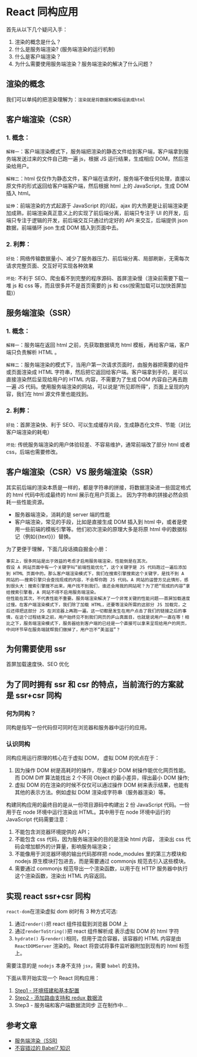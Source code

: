 # React 同构应用

首先从以下几个疑问入手：

1. 渲染的概念是什么？
2. 什么是服务端渲染? (服务端渲染的运行机制)
3. 什么是客户端渲染？
4. 为什么需要使用服务端渲染？服务端渲染的解决了什么问题？

## 渲染的概念

我们可以单纯的把渲染理解为：`渲染就是将数据和模版组装成html`

## 客户端渲染（CSR）

### 1. 概念：

`解释一`：客户端渲染模式下，服务端把渲染的静态文件给到客户端，客户端拿到服务端发送过来的文件自己跑一遍 js，根据 JS 运行结果，生成相应 DOM，然后渲染给用户。

`解释二`：html 仅仅作为静态文件，客户端在请求时，服务端不做任何处理，直接以原文件的形式返回给客户端客户端，然后根据 html 上的 JavaScript，生成 DOM 插入 html。

`延伸`：前端渲染的方式起源于 JavaScript 的兴起，ajax 的大热更是让前端渲染更加成熟，前端渲染真正意义上的实现了前后端分离，前端只专注于 UI 的开发，后端只专注于逻辑的开发，前后端交互只通过约定好的 API 来交互，后端提供 json 数据，前端循环 json 生成 DOM 插入到页面中去。

### 2. 利弊：

`好处`：网络传输数据量小、减少了服务器压力、前后端分离、局部刷新，无需每次请求完整页面、交互好可实现各种效果

`坏处`: 不利于 SEO、爬虫看不到完整的程序源码、首屏渲染慢（渲染前需要下载一堆 js 和 css 等，而且很多并不是首页需要的 js 和 css(按需加载可以加快首屏加载)）

## 服务端渲染（SSR）

### 1. 概念：

`解释一`：服务端在返回 html 之前，先获取数据填充 html 模板，再给客户端，客户端只负责解析 HTML 。

`解释二`：服务端渲染的模式下，当用户第一次请求页面时，由服务器把需要的组件或页面渲染成 HTML 字符串，然后把它返回给客户端。客户端拿到手的，是可以直接渲染然后呈现给用户的 HTML 内容，不需要为了生成 DOM 内容自己再去跑一遍 JS 代码。使用服务端渲染的网站，可以说是“所见即所得”，页面上呈现的内容，我们在 html 源文件里也能找到。

### 2. 利弊：

`好处`：首屏渲染快、利于 SEO、可以生成缓存片段，生成静态化文件、节能（对比客户端渲染的耗电）

`坏处`: 传统服务端渲染的用户体验较差、不容易维护，通常前端改了部分 html 或者 css，后端也需要修改。

## 客户端渲染（CSR）VS 服务端渲染（SSR）

其实前后端的渲染本质是一样的，都是字符串的拼接，将数据渲染进一些固定格式的 html 代码中形成最终的 html 展示在用户页面上。 因为字符串的拼接必然会损耗一些性能资源。

- 服务器端渲染，消耗的是 server 端的性能
- 客户端渲染，常见的手段，比如是直接生成 DOM 插入到 html 中，或者是使用一些前端的模板引擎等。他们初次渲染的原理大多是将原 html 中的数据标记（例如{{text}}）替换。

为了更便于理解，下面几段话摘自掘金小册：

```
事实上，很多网站是出于效益的考虑才启用服务端渲染，性能倒是在其次。
假设 A 网站页面中有一个关键字叫“前端性能优化”，这个关键字是 JS 代码跑过一遍后添加到 HTML 页面中的。那么客户端渲染模式下，我们在搜索引擎搜索这个关键字，是找不到 A 网站的——搜索引擎只会查找现成的内容，不会帮你跑 JS 代码。A 网站的运营方见此情形，感到很头大：搜索引擎搜不出来，用户找不到我们，谁还会用我的网站呢？为了把“现成的内容”拿给搜索引擎看，A 网站不得不启用服务端渲染。
但性能在其次，不代表性能不重要。服务端渲染解决了一个非常关键的性能问题——首屏加载速度过慢。在客户端渲染模式下，我们除了加载 HTML，还要等渲染所需的这部分 JS 加载完，之后还得把这部分 JS 在浏览器上再跑一遍。这一切都是发生在用户点击了我们的链接之后的事情，在这个过程结束之前，用户始终见不到我们网页的庐山真面目，也就是说用户一直在等！相比之下，服务端渲染模式下，服务器给到客户端的已经是一个直接可以拿来呈现给用户的网页，中间环节早在服务端就帮我们做掉了，用户岂不“美滋滋”？
```

## 为何需要使用 ssr

首屏加载速度快、SEO 优化

## 为了同时拥有 ssr 和 csr 的特点，当前流行的方案就是 ssr+csr 同构

### 何为同构？

同构是指写一份代码但可同时在浏览器和服务器中运行的应用。

### 认识同构

同构应用运行原理的核心在于虚拟 DOM， 虚拟 DOM 的优点在于：

1. 因为操作 DOM 树是高耗时的操作，尽量减少 DOM 树操作能优化网页性能。而 DOM Diff 算法能找出 2 个不同 Object 的最小差异，得出最小 DOM 操作;
2. 虚拟 DOM 的在渲染的时候不仅仅可以通过操作 DOM 树来表示结果，也能有其他的表示方法。例如虚拟 DOM 渲染成字符串（服务器渲染）等。

构建同构应用的最终目的是从一份项目源码中构建出 2 份 JavaScript 代码。一份用于在 node 环境中运行渲染出 HTML。其中用于在 node 环境中运行的 JavaScript 代码需要注意：

1. 不能包含浏览器环境提供的 API；
2. 不能包含 css 代码，因为服务端渲染的目的是渲染 html 内容， 渲染出 css 代码会增加额外的计算量，影响服务端渲染；
3. 不能像用于浏览器环境的输出代码那样把 node_modules 里的第三方模块和 nodejs 原生模块打包进去，而是需要通过 commonjs 规范去引入这些模块。
4. 需要通过 commonjs 规范导出一个渲染函数，以用于在 HTTP 服务器中执行这个渲染函数，渲染出 HTML 内容返回。

## 实现 react ssr+csr 同构

`react-dom`在渲染虚拟 dom 树时有 3 种方式可选:

1. 通过`render()`把 react 组件挂载到浏览器 DOM 上
2. 通过`renderToString()`把 react 组件解析成 表示虚拟 DOM 的 html 字符
3. `hydrate()` 与`render()`相同，但用于混合容器，该容器的 HTML 内容是由 `ReactDOMServer` 渲染的。React 将尝试将事件监听器附加到现有的 html 标签上。

需要注意的是 `nodejs` 本身不支持 `jsx`，需要 `babel` 的支持。

下面从零开始实现一个 React 同构应用：

1. [Step1 - 环境搭建和基本配置](https://github.com/ht1131589588/react-ssr/issues/2)
2. [Step2 - 添加路由支持和 redux 数据流](https://github.com/ht1131589588/react-ssr/issues/3)
3. Step3 - 服务端和客户端数据流同步 正在制作中...

## 参考文章

- [服务端渲染（SSR)](https://juejin.im/post/5c068fd8f265da61524d2abc)
- [不容错过的 Babel7 知识](https://juejin.im/post/5ddff3abe51d4502d56bd143)

